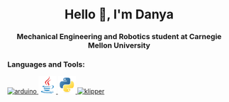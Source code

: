 <h1 align="center">Hello 👋, I'm Danya</h1>
<h3 align="center">Mechanical Engineering and Robotics student at Carnegie Mellon University</h3>

<h3 align="left">Languages and Tools:</h3>
<p align="left"> <a href="https://www.arduino.cc/" target="_blank" rel="noreferrer"> <img src="https://cdn.worldvectorlogo.com/logos/arduino-1.svg" alt="arduino" width="40" height="40"/> </a> 
<a href="https://www.java.com" target="_blank" rel="noreferrer"> <img src="https://raw.githubusercontent.com/devicons/devicon/master/icons/java/java-original.svg" alt="java" width="40" height="40"/> </a> 
<a href="https://www.python.org" target="_blank" rel="noreferrer"> <img src="https://raw.githubusercontent.com/devicons/devicon/master/icons/python/python-original.svg" alt="python" width="40" height="40"/> </a>
<a href="https://www.klipper3d.org" target="_blank" rel="noreferrer"> <img src="https://upload.wikimedia.org/wikipedia/commons/thumb/d/d4/Klipper-logo_svg.svg/768px-Klipper-logo_svg.svg.png" alt="klipper" width="40" height="40"/> </a>
</p>
